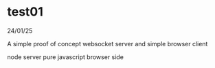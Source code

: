 # test01

24/01/25

A simple proof of concept websocket server and simple browser client

node server
pure javascript browser side